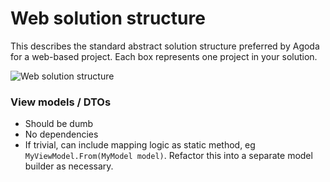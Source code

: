 # Web solution structure

This describes the standard abstract solution structure preferred by Agoda for a web-based project. Each box represents one project in your solution.

![Web solution structure](https://drive.google.com/uc?id=1zNxwpD89B4BP4Iiac8YQMCoJI2IkIt_3)

### View models / DTOs

- Should be dumb
- No dependencies
- If trivial, can include mapping logic as static method, eg `MyViewModel.From(MyModel model)`. Refactor this into a separate model builder as necessary.

